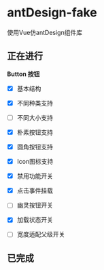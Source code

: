 # antDesign-fake
使用Vue仿antDesign组件库



## 正在进行

**Button 按钮**

* [x] 基本结构
* [x] 不同种类支持
* [ ] 不同大小支持
* [x] 朴素按钮支持
* [x] 圆角按钮支持
* [x] Icon图标支持
* [x] 禁用功能开关
* [x] 点击事件挂载
* [ ] 幽灵按钮开关
* [x] 加载状态开关
* [ ] 宽度适配父级开关



## 已完成

